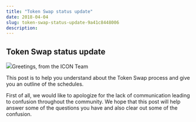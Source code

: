 ```yaml
---
title: "Token Swap status update"
date: 2018-04-04
slug: token-swap-status-update-9a41c8448006
description:
---
```


## Token Swap status update

![](https://cdn-images-1.medium.com/max/800/1*ci5qoARdmxgia73FSlCSIQ.jpeg)Greetings, from the ICON Team

This post is to help you understand about the Token Swap process and give you an outline of the schedules.

First of all, we would like to apologize for the lack of communication leading to confusion throughout the community. We hope that this post will help answer some of the questions you have and also clear out some of the confusion.

